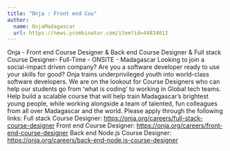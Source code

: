 ```yaml
---
title: "Onja : Front end Cou"
author:
  name: OnjaMadagascar
  url: https://news.ycombinator.com/item?id=44834012
---
```

Onja - Front end Course Designer &amp; Back end Course Designer &amp; Full stack Course Designer- Full-Time - ONSITE - Madagascar
Looking to join a social-impact driven company? Are you a software developer ready to use your skills for good? Onja trains underprivileged youth into world-class software developers. We are on the lookout for Course Designers who can help our students go from ‘what is coding’ to working in Global tech teams.
Help build a scalable course that will help train Madagascar’s brightest young people, while working alongside a team of talented, fun colleagues from all over Madagascar and the world.
Please apply through the following links:
Full stack Course Designer: <a href="https:&#x2F;&#x2F;onja.org&#x2F;careers&#x2F;full-stack-course-designer" rel="nofollow">https:&#x2F;&#x2F;onja.org&#x2F;careers&#x2F;full-stack-course-designer</a>
Front end Course Designer: <a href="https:&#x2F;&#x2F;onja.org&#x2F;careers&#x2F;front-end-course-designer" rel="nofollow">https:&#x2F;&#x2F;onja.org&#x2F;careers&#x2F;front-end-course-designer</a>
Back end Node.js Course Designer: <a href="https:&#x2F;&#x2F;onja.org&#x2F;careers&#x2F;back-end-node.js-course-designer" rel="nofollow">https:&#x2F;&#x2F;onja.org&#x2F;careers&#x2F;back-end-node.js-course-designer</a>
<JobApplication />
